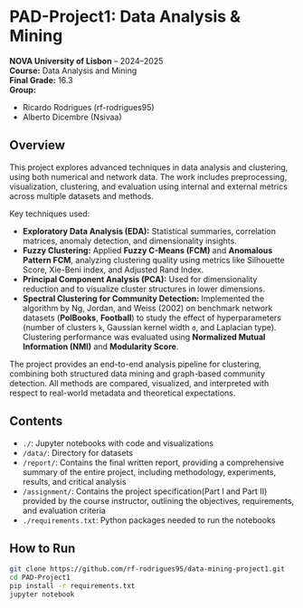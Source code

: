 # PAD-Project1: Data Analysis & Mining  
**NOVA University of Lisbon** – 2024–2025  
**Course:** Data Analysis and Mining  
**Final Grade:** 16.3  
**Group:** 
  - Ricardo Rodrigues (rf-rodrigues95)
  - Alberto Dicembre (Nsivaa)

## Overview

This project explores advanced techniques in data analysis and clustering, using both numerical and network data. The work includes preprocessing, visualization, clustering, and evaluation using internal and external metrics across multiple datasets and methods.

Key techniques used:

- **Exploratory Data Analysis (EDA):** Statistical summaries, correlation matrices, anomaly detection, and dimensionality insights.
- **Fuzzy Clustering:** Applied **Fuzzy C-Means (FCM)** and **Anomalous Pattern FCM**, analyzing clustering quality using metrics like Silhouette Score, Xie-Beni index, and Adjusted Rand Index.
- **Principal Component Analysis (PCA):** Used for dimensionality reduction and to visualize cluster structures in lower dimensions.
- **Spectral Clustering for Community Detection:** Implemented the algorithm by Ng, Jordan, and Weiss (2002) on benchmark network datasets (**PolBooks**, **Football**) to study the effect of hyperparameters (number of clusters `k`, Gaussian kernel width `σ`, and Laplacian type). Clustering performance was evaluated using **Normalized Mutual Information (NMI)** and **Modularity Score**.

The project provides an end-to-end analysis pipeline for clustering, combining both structured data mining and graph-based community detection. All methods are compared, visualized, and interpreted with respect to real-world metadata and theoretical expectations.

## Contents

- `./`: Jupyter notebooks with code and visualizations  
- `/data/`: Directory for datasets
- `/report/`: Contains the final written report, providing a comprehensive summary of the entire project, including methodology, experiments, results, and critical analysis
- `/assignment/`: Contains the project specification(Part I and Part II) provided by the course instructor, outlining the objectives, requirements, and evaluation criteria
- `./requirements.txt`: Python packages needed to run the notebooks

## How to Run

```bash
git clone https://github.com/rf-rodrigues95/data-mining-project1.git
cd PAD-Project1
pip install -r requirements.txt
jupyter notebook
